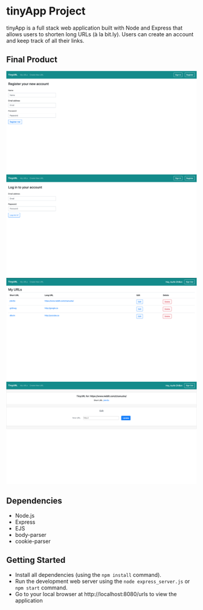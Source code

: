 # tinyApp Project

tinyApp is a full stack web application built with Node and Express that allows users to shorten long URLs (à la bit.ly). Users can create an account and keep track of all their links.

## Final Product

!["Register"](docs/register.png)
!["login"](docs/login.png)
!["main page"](docs/urlMain.png)
!["edit page"](docs/edit.png)


## Dependencies

- Node.js
- Express
- EJS
- body-parser
- cookie-parser

## Getting Started

- Install all dependencies (using the `npm install` command).
- Run the development web server using the `node express_server.js` or `npm start` command.
- Go to your local browser at http://localhost:8080/urls to view the application
